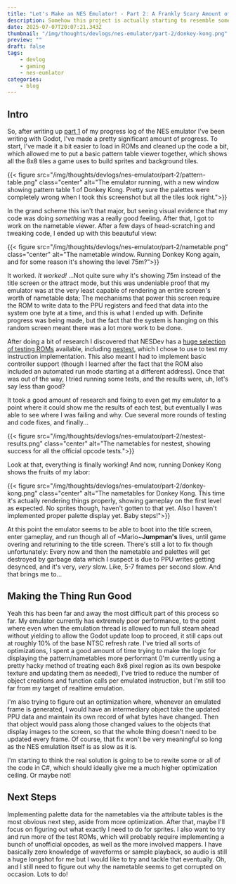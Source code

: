 ```yaml
---
title: "Let's Make an NES Emulator! - Part 2: A Frankly Scary Amount of Progress Edition"
description: Somehow this project is actually starting to resemble something real and it's a little crazy?
date: 2025-07-07T20:07:21.343Z
thumbnail: "/img/thoughts/devlogs/nes-emulator/part-2/donkey-kong.png"
preview: ""
draft: false
tags:
    - devlog
    - gaming
    - nes-eumlator
categories:
    - blog
---
```


## Intro

So, after writing up [part 1](../part-1) of my progress log of the NES emulator I've been writing with Godot, I've made a pretty significant amount of progress. To start, I've made it a bit easier to load in ROMs and cleaned up the code a bit, which allowed me to put a basic pattern table viewer together, which shows all the 8x8 tiles a game uses to build sprites and background tiles.

{{< figure
    src="/img/thoughts/devlogs/nes-emulator/part-2/pattern-table.png"
    class="center"
    alt="The emulator running, with a new window showing pattern table 1 of Donkey Kong. Pretty sure the palettes were completely wrong when I took this screenshot but all the tiles look right.">}}

In the grand scheme this isn't that major, but seeing visual evidence that my code was doing *something* was a really good feeling. After that, I got to work on the nametable viewer. After a few days of head-scratching and tweaking code, I ended up with this beautuful view:

{{< figure
    src="/img/thoughts/devlogs/nes-emulator/part-2/nametable.png"
    class="center"
    alt="The nametable window. Running Donkey Kong again, and for some reason it's showing the level 75m?">}}

It worked. *It worked!* ...Not quite sure why it's showing 75m instead of the title screen or the attract mode, but this was undeniable proof that my emulator was at the very least capable of rendering an entire screen's worth of nametable data; The mechanisms that power this screen require the ROM to write data to the PPU registers and feed that data into the system one byte at a time, and this is what I ended up with. Definite progress was being made, but the fact that the system is hanging on this random screen meant there was a lot more work to be done.

After doing a bit of research I discovered that NESDev has a [huge selection of testing ROMs](https://www.nesdev.org/wiki/Emulator_tests) available, including [nestest](https://www.qmtpro.com/~nes/misc/nestest.txt), which I chose to use to test my instruction implementation. This also meant I had to implement basic controller support (though I learned after the fact that the ROM also included an automated run mode starting at a different address). Once that was out of the way, I tried running some tests, and the results were, uh, let's say less than good?

It took a good amount of research and fixing to even get my emulator to a point where it could show me the results of each test, but eventually I was able to see where I was failing and why. Cue several more rounds of testing and code fixes, and finally...

{{< figure
    src="/img/thoughts/devlogs/nes-emulator/part-2/nestest-results.png"
    class="center"
    alt="The nametables for nestest, showing success for all the official opcode tests.">}}

Look at that, everything is finally working! And now, running Donkey Kong shows the fruits of my labor:

{{< figure
    src="/img/thoughts/devlogs/nes-emulator/part-2/donkey-kong.png"
    class="center"
    alt="The nametables for Donkey Kong. This time it's actually rendering things properly, showing gameplay on the first level as expected. No sprites though, haven't gotten to that yet. Also I haven't implemented proper palette display yet. Baby steps!">}}

At this point the emulator seems to be able to boot into the title screen, enter gameplay, and run though all of ~Mario~**Jumpman's** lives, until game overing and returining to the title screen. There's still a lot to fix though unfortunately: Every now and then the nametable and palettes will get destroyed by garbage data which I suspect is due to PPU writes getting desynced, and it's very, *very* slow. Like, 5-7 frames per second slow. And that brings me to...

## Making the Thing Run Good

Yeah this has been far and away the most difficult part of this process so far. My emulator currently has extremely poor performance, to the point where even when the emulation thread is allowed to run full steam ahead without yielding to allow the Godot update loop to proceed, it still caps out at roughly 10% of the base NTSC refresh rate. I've tried all sorts of optimizations, I spent a good amount of time trying to make the logic for displaying the pattern/nametables more performant (I'm currently using a pretty hacky method of treating each 8x8 pixel region as its own bespoke texture and updating them as needed), I've tried to reduce the number of object creations and function calls per emulated instruction, but I'm still too far from my target of realtime emulation.

I'm also trying to figure out an optimization where, whenever an emulated frame is generated, I would have an intermediary object take the updated PPU data and maintain its own record of what bytes have changed. Then that object would pass along those changed values to the objects that display images to the screen, so that the whole thing doesn't need to be updated every frame. Of course, that fix won't be very meaningful so long as the NES emulation itself is as slow as it is.

I'm starting to think the real solution is going to be to rewite some or all of the code in C#, which should ideally give me a much higher optimization ceiling. Or maybe not!

## Next Steps

Implementing palette data for the nametables via the attribute tables is the most obvious next step, aside from more optimization. After that, maybe I'll focus on figuring out what exactly I need to do for sprites. I also want to try and run more of the test ROMs, which will probably require implementing a bunch of unofficial opcodes, as well as the more involved mappers. I have basically zero knowledge of waveforms or sample playback, so audio is still a huge longshot for me but I would like to try and tackle that eventually. Oh, and I still need to figure out why the nametable seems to get corrupted on occasion. Lots to do!